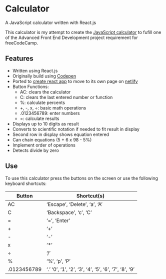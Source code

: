 # Calculator

A JavaScript calculator written with React.js

This calculator is my attempt to create the [JavaScript calculator](https://sayes2x-react-calculator.netlify.com/) to fufill 
one of the Advanced Front End Development project requirement for freeCodeCamp.

## Features

* Written using React.js
* Originally build using [Codepen](https://codepen.io/sayes2x/pen/XqJOye)
* Ported to [create react app](https://github.com/facebook/create-react-app) 
to move to its own page on [netlify](https://github.com/facebook/create-react-app)
* Button Functions:
  * AC: clears the calculator
  * C: clears the last entered number or function
  * %: calculate percents
  * +, -, x, ÷: basic math operations
  * .0123456789: enter numbers
  * =: calculate results
* Displays up to 10 digits as result
* Converts to scientific notation if needed to fit result in display
* Second row in display shows equation entered
* Can chain equations (5 + 6 x 98 - 5%)
* Implement order of operations
* Detects divide by zero  

## Use

To use this calculator press the buttons on the screen or use the following keyboard shortcuts:

Button | Shortcut(s)
------ | ----------
AC | ‘Escape’, ‘Delete’, ‘a’, ‘A’
C | ‘Backspace’, ‘c’, ‘C’
= | ‘=’, ‘Enter’
\+ | ‘+’
\- | ‘-’
x | ‘*’
÷ | ‘/’
% | ‘%’, ‘p’, ‘P’
.0123456789 | ‘.’ ‘0’, ‘1’, ‘2’, ‘3’, ‘4’, ‘5’, ‘6’, ‘7’, ‘8’, ‘9’
